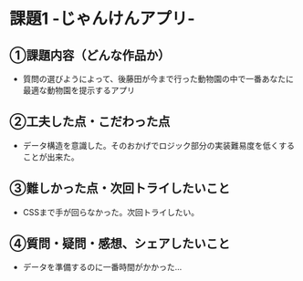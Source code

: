 # 課題1 -じゃんけんアプリ-

## ➀課題内容（どんな作品か）
- 質問の選びようによって、後藤田が今まで行った動物園の中で一番あなたに最適な動物園を提示するアプリ

## ➁工夫した点・こだわった点
- データ構造を意識した。そのおかげでロジック部分の実装難易度を低くすることが出来た。

## ➂難しかった点・次回トライしたいこと
- CSSまで手が回らなかった。次回トライしたい。

## ➃質問・疑問・感想、シェアしたいこと
- データを準備するのに一番時間がかかった…